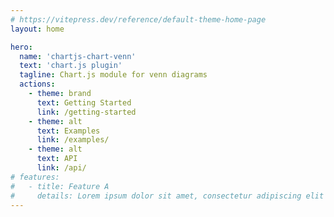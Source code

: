 ```yaml
---
# https://vitepress.dev/reference/default-theme-home-page
layout: home

hero:
  name: 'chartjs-chart-venn'
  text: 'chart.js plugin'
  tagline: Chart.js module for venn diagrams
  actions:
    - theme: brand
      text: Getting Started
      link: /getting-started
    - theme: alt
      text: Examples
      link: /examples/
    - theme: alt
      text: API
      link: /api/
# features:
#   - title: Feature A
#     details: Lorem ipsum dolor sit amet, consectetur adipiscing elit
---
```

